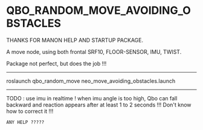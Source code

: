 QBO_RANDOM_MOVE_AVOIDING_OBSTACLES
==================================

THANKS FOR MANON HELP AND STARTUP PACKAGE.


A move node, using both frontal SRF10, FLOOR-SENSOR, IMU, TWIST.

Package not perfect, but does the job !!!


_______________________________________________________________

roslaunch qbo_random_move neo_move_avoiding_obstacles.launch
_______________________________________________________________

TODO : use imu in realtime !
  when imu angle is too high, Qbo can fall backward
  and reaction appears after at least 1 to 2 seconds !!! 
Don't know how to correct it !!!


    ANY HELP ?????
